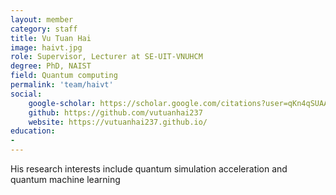 ```yaml
---
layout: member
category: staff
title: Vu Tuan Hai
image: haivt.jpg
role: Supervisor, Lecturer at SE-UIT-VNUHCM
degree: PhD, NAIST
field: Quantum computing
permalink: 'team/haivt'
social:
    google-scholar: https://scholar.google.com/citations?user=qKn4qSUAAAAJ&hl=en
    github: https://github.com/vutuanhai237
    website: https://vutuanhai237.github.io/
education:
- 
---
```

His research interests include quantum simulation acceleration and quantum machine learning
